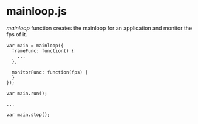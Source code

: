 mainloop.js
===========

_mainloop_ function creates the mainloop for an application and monitor the fps of it.

```
var main = mainloop({
  frameFunc: function() {
    ...
  },

  monitorFunc: function(fps) {
  }
});

var main.run();

...

var main.stop();
```
